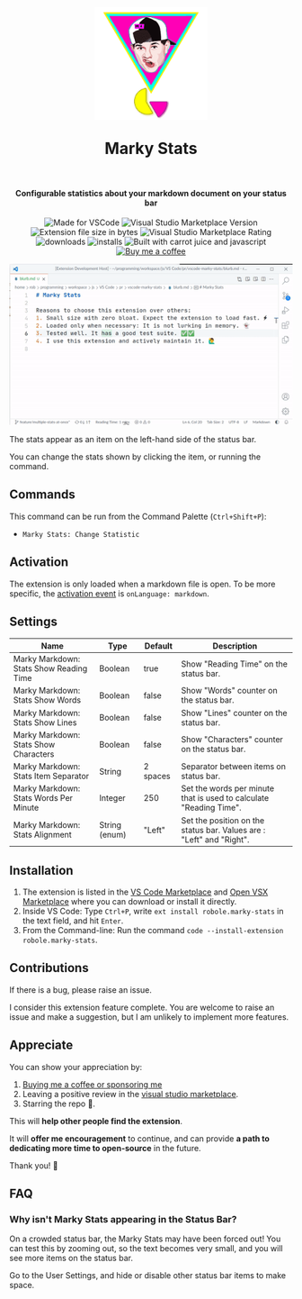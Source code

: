 <h1 align="center">
  <br>
    <img align="center" src="img/logo.png" width="200">
  <br>
	<br>
  Marky Stats
  <br>
  <br>
</h1>
<h4 align="center">Configurable statistics about your markdown document on your status bar</h4>

<p align="center">
<img src="https://img.shields.io/static/v1?logo=visual-studio-code&label=made%20for&message=VS%20Code&color=0000ff" alt="Made for VSCode">
<img src="https://img.shields.io/visual-studio-marketplace/v/robole.marky-stats?logo=visual-studio-code&color=ffa500" alt="Visual Studio Marketplace Version">
<img src="https://img.shields.io/static/v1?logo=visual-studio-code&label=size&message=19KB&color=008000"
alt="Extension file size in bytes">
<img src="https://img.shields.io/visual-studio-marketplace/r/robole.marky-stats?logo=visual-studio-code&color=yellow" alt="Visual Studio Marketplace Rating">
<img src="https://img.shields.io/visual-studio-marketplace/d/robole.marky-stats?logo=visual-studio-code&color=blue" alt="downloads"/>
<img src="https://img.shields.io/visual-studio-marketplace/i/robole.marky-stats?logo=visual-studio-code&color=blue" alt="installs"/>
<img src="https://img.shields.io/static/v1?label=built%20with&message=good%20vibrations%20%26%20javascript&color=violet" alt="Built with carrot juice and javascript"/>
<a href="https://ko-fi.com/roboleary"><img src="https://img.shields.io/badge/Buy%20me%20a%20coffee-$4-orange?logo=buy-me-a-coffee" alt="Buy me a coffee"></a>
</p>

<p align="center"><img src="img/example.gif" alt="example of using extension"/></p>

The stats appear as an item on the left-hand side of the status bar.

You can change the stats shown by clicking the item, or running the command.

## Commands

This command can be run from the Command Palette (`Ctrl+Shift+P`):

- `Marky Stats: Change Statistic`

## Activation

The extension is only loaded when a markdown file is open. To be more specific, the [activation event](https://code.visualstudio.com/api/references/activation-events) is `onLanguage: markdown`.

## Settings

| Name                                               | Type    | Default | Description                                            |
| -------------------------------------------------- | ------- | ------- | ------------------------------------------------------ |
| Marky Markdown: Stats Show Reading Time | Boolean | true    | Show "Reading Time" on the status bar.       |
| Marky Markdown: Stats Show Words        | Boolean | false   | Show "Words" counter on the status bar.      |
| Marky Markdown: Stats Show Lines        | Boolean | false   | Show "Lines" counter on the status bar.      |
| Marky Markdown: Stats Show Characters   | Boolean | false   | Show "Characters" counter on the status bar. |
| Marky Markdown: Stats Item Separator  | String  | 2 spaces | Separator between items on status bar.                 |
| Marky Markdown: Stats Words Per Minute | Integer | 250    | Set the words per minute that is used to calculate "Reading Time".      |
| Marky Markdown: Stats Alignment | String (enum) | "Left"   | Set the position on the status bar. Values are : "Left" and "Right".|

## Installation

1. The extension is listed in the [VS Code Marketplace](https://marketplace.visualstudio.com/items?itemName=robole.marky-stats) and [Open VSX Marketplace](https://open-vsx.org/extension/robole/marky-stats) where you can download or install it directly.
1. Inside VS Code: Type `Ctrl+P`, write `ext install robole.marky-stats` in the text field, and hit `Enter`.
1. From the Command-line: Run the command `code --install-extension robole.marky-stats`.

## Contributions

If there is a bug, please raise an issue.

I consider this extension feature complete. You are welcome to raise an issue and make a suggestion, but I am unlikely to implement more features.

## Appreciate

You can show your appreciation by:
1. [Buying me a coffee or sponsoring me](https://ko-fi.com/roboleary)
1. Leaving a positive review in the [visual studio marketplace](<https://marketplace.visualstudio.com/items?itemName=robole.marky-stats&ssr=false#review-details>).
1. Starring the repo 🌟.

This will **help other people find the extension**.

It will **offer me encouragement** to continue, and can provide **a path to dedicating more time to open-source** in the future.

Thank you! 🙏

## FAQ

### Why isn't Marky Stats appearing in the Status Bar?

On a crowded status bar, the Marky Stats may have been forced out! You can test this by zooming out, so the text becomes very small, and you will see more items on the status bar.

Go to the User Settings, and hide or disable other status bar items to make space.
